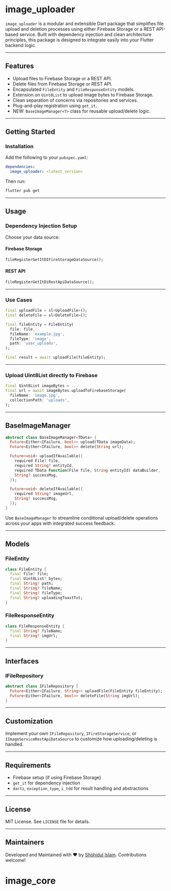 # image_uploader

`image_uploader` is a modular and extensible Dart package that simplifies file upload and deletion processes using either Firebase Storage or a REST API-based service. Built with dependency injection and clean architecture principles, this package is designed to integrate easily into your Flutter backend logic.

---

## Features

* Upload files to Firebase Storage or a REST API.
* Delete files from Firebase Storage or REST API.
* Encapsulated `FileEntity` and `FileResponseEntity` models.
* Extension on `Uint8List` to upload image bytes to Firebase Storage.
* Clean separation of concerns via repositories and services.
* Plug-and-play registration using `get_it`.
* NEW: `BaseImageManager<T>` class for reusable upload/delete logic.

---

## Getting Started

### Installation

Add the following to your `pubspec.yaml`:

```yaml
dependencies:
  image_uploader: <latest_version>
```

Then run:

```bash
flutter pub get
```

---

## Usage

### Dependency Injection Setup

Choose your data source:

#### Firebase Storage

```dart
fileRegisterGetItDIFireStorageDataSource();
```

#### REST API

```dart
fileRegisterGetItDiRestApiDataSource();
```

---

### Use Cases

```dart
final uploadFile = sl<UploadFile>();
final deleteFile = sl<DeleteFile>();

final fileEntity = FileEntity(
  file: file,
  fileName: 'example.jpg',
  fileType: 'image',
  path: 'user_uploads',
);

final result = await uploadFile(fileEntity);
```

---

### Upload Uint8List directly to Firebase

```dart
final Uint8List imageBytes = ...
final url = await imageBytes.uploadToFirebaseStorage(
  fileName: 'image.jpg',
  collectionPath: 'uploads',
);
```

---

## BaseImageManager<T>

```dart
abstract class BaseImageManager<TData> {
  Future<Either<IFailure, bool>> upload(TData imageData);
  Future<Either<IFailure, bool>> delete(String url);

  Future<void> uploadIfAvailable({
    required File? file,
    required String? entityId,
    required TData Function(File file, String entityId) dataBuilder,
    String? successMsg,
  });

  Future<void> deleteIfAvailable({
    required String? imageUrl,
    String? successMsg,
  });
}
```

Use `BaseImageManager` to streamline conditional upload/delete operations across your apps with integrated success feedback.

---

## Models

### FileEntity

```dart
class FileEntity {
  final File? file;
  final Uint8List? bytes;
  final String? path;
  final String? fileName;
  final String? fileType;
  final String? uploadingToastTxt;
}
```

### FileResponseEntity

```dart
class FileResponseEntity {
  final String? fileName;
  final String? imgUrl;
}
```

---

## Interfaces

### IFileRepository

```dart
abstract class IFileRepository {
  Future<Either<IFailure, String>> uploadFile(FileEntity fileEntity);
  Future<Either<IFailure, bool>> deleteFile(String imgUrl);
}
```

---

## Customization

Implement your own `IFileRepository`, `IFireStorageService`, or `IImageServiceRestApiDataSource` to customize how uploading/deleting is handled.

---

## Requirements

* Firebase setup (if using Firebase Storage)
* `get_it` for dependency injection
* `dartz`, `exception_type`, `i_tdd` for result handling and abstractions

---

## License

MIT License. See `LICENSE` file for details.

---

## Maintainers

Developed and Maintained with ❤️ by [Shohidul Islam](https://github.com/ShohidulProgrammer). Contributions welcome!
# image_core
